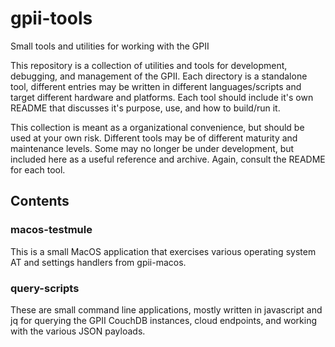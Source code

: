 # gpii-tools

Small tools and utilities for working with the GPII

This repository is a collection of utilities and tools for development, debugging, and management of the GPII. Each directory is a standalone tool, different entries may be written in different languages/scripts and target different hardware and platforms. Each tool should include it's own README that discusses it's purpose, use, and how to build/run it.

This collection is meant as a organizational convenience, but should be used at your own risk. Different tools may be of different maturity and maintenance levels. Some may no longer be under development, but included here as a useful reference and archive. Again, consult the README for each tool.

## Contents

### macos-testmule

This is a small MacOS application that exercises various operating system AT and settings handlers from gpii-macos.

### query-scripts

These are small command line applications, mostly written in javascript and jq for querying the GPII CouchDB instances,
cloud endpoints, and working with the various JSON payloads.

